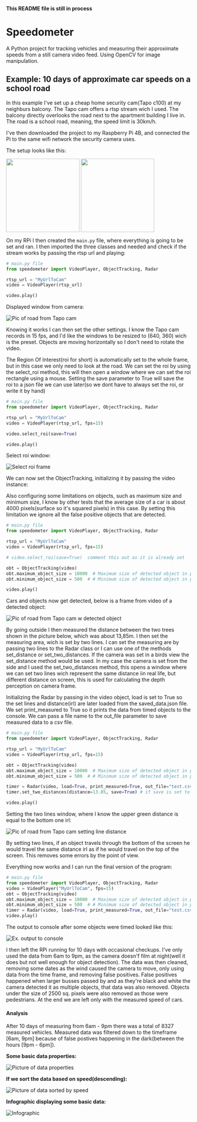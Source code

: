 **This README file is still in process**

# Speedometer 

A Python project for tracking vehicles and measuring their approximate speeds from a still camera video feed. Using OpenCV for image manipulation.

## Example: 10 days of approximate car speeds on a school road 

In this example I've set up a cheap home security cam(Tapo c100) at my neighburs balcony. The Tapo cam offers a rtsp stream wich I used. The balcony directly overlooks the road next to the apartment building I live in. The road is a school road, meaning, the speed limit is 30km/h. 

I've then downloaded the project to my Raspberry Pi 4B, and connected the Pi to the same wifi network the security camera uses. 

The setup looks like this: 

<p float="left">
  <img src="/Example/pics/tapocam.jpg" width="200" align="center"/>
  <img src="/Example/pics/raspberrypi.jpg" width="200" align="center"/> 
</p>

On my RPi I then created the <code>main.py</code> file, where everything is going to be set and ran. I then imported the three classes and needed and check if the stream works by passing the rtsp url and playing:

```python
# main.py file
from speedometer import VideoPlayer, ObjectTracking, Radar

rtsp_url = "MyUrlToCam"
video = VideoPlayer(rtsp_url)

video.play()
```

Displayed window from camera: 

![Pic of road from Tapo cam](/Example/pics/pic_of_road_from_tapo_cam.png)

Knowing it works I can then set the other settings. 
I know the Tapo cam records in 15 fps, and I'd like the windows to be resized to (640, 360) wich is the preset. Objects are moving horizontally so I don't need to rotate the video. 

The Region Of Interest(roi for short) is automatically set to the whole frame, but in this case we only need to look at the road. We can set the roi by using the select_roi method, this will then open a window where we can set the roi rectangle using a mouse. Setting the save parameter to True will save the roi to a json file we can use later(so we dont have to always set the roi, or write it by hand)

```python
# main.py file
from speedometer import VideoPlayer, ObjectTracking, Radar

rtsp_url = "MyUrlToCam"
video = VideoPlayer(rtsp_url, fps=15)

video.select_roi(save=True)

video.play()
```

Select roi window:

![Select roi frame](/Example/pics/select_roi_frame.png)


We can now set the ObjectTracking, initializing it by passing the video instance: 

Also configuring some limitations on objects, such as maximum size and minimum size, I know by other tests that the average size of a car is about 4000 pixels(surface so it's squared pixels) in this case. By setting this limitation we ignore all the false positive objects that are detected. 

```python
# main.py file
from speedometer import VideoPlayer, ObjectTracking, Radar

rtsp_url = "MyUrlToCam"
video = VideoPlayer(rtsp_url, fps=15)

# video.select_roi(save=True)  comment this out as it is already set

obt = ObjectTracking(video)
obt.maximum_object_size = 10000  # Maximum size of detected object in px^2
obt.minimum_object_size = 500  # # Minimum size of detected object in px^2

video.play()
```

Cars and objects now get detected, below is a frame from video of a detected object:

![Pic of road from Tapo cam w detected object](/Example/pics/detected_object.png)


By going outside I then measured the distance between the two trees shown in the picture below, which was about 13,85m. I then set the measuring area, wich is set by two lines. 
I can set the measuring are by passing two lines to the Radar class or I can use one of the methods set_distance or set_two_distances. If the camera was set in a birds view the set_distance method would be used. In my case the camera is set from the side and I used the set_two_distances method, this opens a window where we can set two lines wich represent the same distance iin real life, but different distance on screen, this is used for calculating the depth perception on camera frame. 

Initializing the Radar by passing in the video object, load is set to True so the set lines and distance(irl) are later loaded from the saved_data.json file. We set print_measured to True so it prints the data from timed objects to the console. We can pass a file name to the out_file parameter to save measured data to a csv file. 

```python
# main.py file
from speedometer import VideoPlayer, ObjectTracking, Radar

rtsp_url = "MyUrlToCam"
video = VideoPlayer(rtsp_url, fps=15)

obt = ObjectTracking(video)
obt.maximum_object_size = 10000  # Maximum size of detected object in px^2
obt.minimum_object_size = 500  # # Minimum size of detected object in px^2

timer = Radar(video, load=True, print_measured=True, out_file="test.csv")
timer.set_two_distances(distance=13.85, save=True) # if save is set to True it saves the line data to saved_data.json

video.play()
```

Setting the two lines window, where I know the upper green distance is equal to the bottom one irl:

![Pic of road from Tapo cam setting line distance](/Example/pics/set_two_lines.png)

By setting two lines, if an object travels through the bottom of the screen he would travel the same distance irl as if he would travel on the top of the screen. This removes some errors by the point of view.

Everything now works and I can run the final version of the program: 

```python
# main.py file
from speedometer import VideoPlayer, ObjectTracking, Radar
video = VideoPlayer("MyUrlToCam", fps=15)
obt = ObjectTracking(video)
obt.maximum_object_size = 10000  # Maximum size of detected object in px^2
obt.minimum_object_size = 500  # # Minimum size of detected object in px^2
timer = Radar(video, load=True, print_measured=True, out_file="test.csv")
video.play()
```

The output to console after some objects were timed looked like this:

![Ex. output to console](/Example/pics/example_output_to_console.png)

I then left the RPi running for 10 days with occasional checkups. I've only used the data from 6am to 9pm, as the camera doesn'f film at night(well it does but not well enough for object detection). The data was then cleaned, removing some dates as the wind caused the camera to move, only using data from the time frame, and removing false positives. False positives happened when larger busses passed by and as they're black and white the camera detected it as multiple objects, that data was also removed. Objects under the size of 2500 sq. pixels were also removed as those were pedestrians. At the end we are left only with the measured speed of cars.

#### Analysis

After 10 days of measuring from 6am - 9pm there was a total of 8327 measured vehicles. Measured data was filtered down to the timeframe [6am, 9pm] because of false postives happening in the dark(between the hours [9pm - 6pm]). 

**Some basic data properties:** 

![Picture of data properties](/Example/pics/basic_data_properties.png)

**If we sort the data based on speed(descending):** 

![Picture of data sorted by speed](/Example/pics/data_sorted_by_speed.png)

**Infographic displaying some basic data:**

![Infographic](/Example/pics/infographic.png)
 
